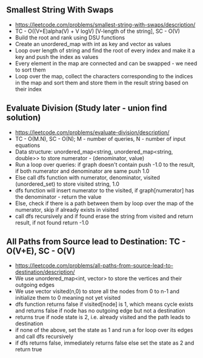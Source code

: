 ## Smallest String With Swaps
- https://leetcode.com/problems/smallest-string-with-swaps/description/
- TC - O((V+E)alpha(V) + V logV) [V-length of the string], SC - O(V)
- Build the root and rank using DSU functions
- Create an unordered_map with int as key and vector<int> as values
- Loop over length of string and find the root of every index and make it a key and push the index as values
- Every element in the map are connected and can be swapped - we need to sort them
- Loop over the map, collect the characters corresponding to the indices in the map and sort them and store them in the result string based on their index

## Evaluate Division (Study later - union find solution)
- https://leetcode.com/problems/evaluate-division/description/
- TC - O(M.N), SC - O(N); M - number of queries, N - number of input equations
- Data structure: unordered_map<string, unordered_map<string, double>> to store numerator - (denominator, value)
- Run a loop over queries: if graph doesn't contain push -1.0 to the result, if both numerator and denominator are same push 1.0
- Else call dfs function with numerator, denominator, visited (unordered_set) to store visited string, 1.0
- dfs function will insert numerator to the visited, if graph[numerator] has the denominator - return the value
- Else, check if there is a path between them by loop over the map of the numerator, skip if already exists in visited
- call dfs recursively and if found erase the string from visited and return result, if not found return -1.0

## All Paths from Source lead to Destination: TC - O(V+E), SC - O(V)
- https://leetcode.com/problems/all-paths-from-source-lead-to-destination/description/
- We use unordered_map<int, vector<int>> to store the vertices and their outgoing edges
- We use vector<int> visited(n,0) to store all the nodes from 0 to n-1 and initialize them to 0 meaning not yet visited
- dfs function returns false if visited[node] is 1, which means cycle exists and returns false if node has no outgoing edge but not a destination
- returns true if node state is 2, i.e. already visited and the path leads to destination
- if none of the above, set the state as 1 and run a for loop over its edges and call dfs recursively
- if dfs returns false, immediately returns false else set the state as 2 and return true
